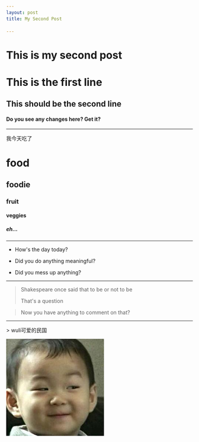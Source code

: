 ```yaml
---
layout: post
title: My Second Post

---
```


<h1>This is my second post</h1>

# This is the first line

## This should be the second line

#### Do you see any changes here? Get it?	

<hr>
我今天吃了

# food

## foodie

### fruit

#### veggies

##### eh...

<hr>

- How's the day today?

- Did you do anything meaningful?

- Did you mess up anything?

<hr>

>  Shakespeare once said that
>  to be or not to be
>
> That's a question


> Now you have anything to comment on that?

<hr>
> wuli可爱的民国

![wuli可爱的民国](/image/民国斜眼.jpg)


















